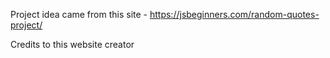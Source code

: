 Project idea came from this site - 
https://jsbeginners.com/random-quotes-project/

Credits to this website creator
